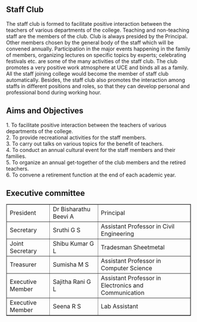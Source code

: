 <h2>Staff Club</h2>
<p>The staff club is formed to facilitate positive interaction between the teachers of various departments of the college. Teaching and non-teaching staff are the members of the club. Club is always presided by the Principal. Other members chosen by the general body of the staff which will be convened annually. Participation in the major events happening in the family of members, organizing lectures on specific topics by experts; celebrating festivals etc. are some of the many activities of the staff club. The club promotes a very positive work atmosphere at UCE and binds all as a family. All the staff joining college would become the member of staff club automatically. Besides, the staff club also promotes the interaction among staffs in different positions and roles, so that they can develop personal and professional bond during working hour.</p>
<h2> Aims and Objectives</h2>
<p>1.	To facilitate positive interaction between the teachers of various departments of the college.<br/>
2.	To provide recreational activities for the staff members.<br/>
3.	To carry out talks on various topics for the benefit of teachers.<br/>
4.	To conduct an annual cultural event for the staff members and their families.<br/>
5.	To organize an annual get-together of the club members and the retired teachers.<br/>
6.	To convene a retirement function at the end of each academic year.<br/>
</p>
<h2>Executive committee</h2>
<table border="1">
<tr><td>President</td><td>Dr Bisharathu Beevi A</td><td>Principal</td></tr>
<tr><td>Secretary</td><td>Sruthi G S</td><td>Assistant Professor in Civil Engineering</td></tr>
<tr><td>Joint Secretary</td><td>Shibu Kumar G L</td><td> Tradesman Sheetmetal </td></tr>
<tr><td>Treasurer</td><td>Sumisha M S</td><td> Assistant Professor in Computer Science</td></tr>
<tr><td>Executive Member</td><td>Sajitha Rani G L</td><td> Assistant Professor in Electronics and Communication </td></tr>
<tr><td>Executive Member</td><td>Seena R S</td><td> Lab Assistant </td></tr>
</table>
</div>